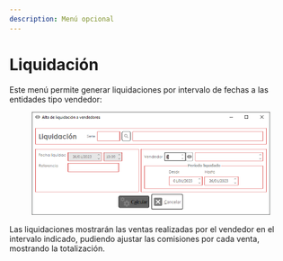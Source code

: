 ```yaml
---
description: Menú opcional
---
```


# Liquidación

Este menú permite generar liquidaciones por intervalo de fechas a las entidades tipo vendedor:

<figure><img src="../../.gitbook/assets/imagen (8) (3).png" alt=""><figcaption></figcaption></figure>

Las liquidaciones mostrarán las ventas realizadas por el vendedor en el intervalo indicado, pudiendo ajustar las comisiones por cada venta, mostrando la totalización.
